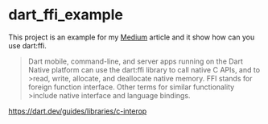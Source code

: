 # dart_ffi_example

This project is an example for my [Medium](https://medium.com/@bugra.ahmetozcan/interop-native-c-and-c-in-dart-code-with-dart-ffi-e0e34a6a3156) article and it show how can you use dart:ffi.

>Dart mobile, command-line, and server apps running on the Dart Native platform can use the dart:ffi library to call native C APIs, and to >read, write, allocate, and deallocate native memory. FFI stands for foreign function interface. Other terms for similar functionality >include native interface and language bindings.

https://dart.dev/guides/libraries/c-interop
